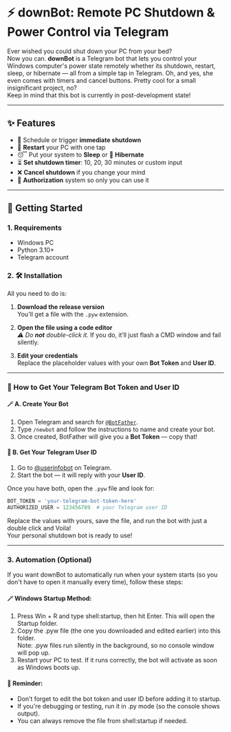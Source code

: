 # ⚡ downBot: Remote PC Shutdown & Power Control via Telegram

Ever wished you could shut down your PC from your bed?  
Now you can. **downBot** is a Telegram bot that lets you control your Windows computer's power state remotely whether its shutdown, restart, sleep, or hibernate — all from a simple tap in Telegram. Oh, and yes, she even comes with timers and cancel buttons. Pretty cool for a small insignificant project, no?  
Keep in mind that this bot is currently in post-development state!

---

## ✨ Features

- 🛑 Schedule or trigger **immediate shutdown**
- 🔁 **Restart** your PC with one tap
- 😴 Put your system to **Sleep** or 🌙 **Hibernate**
- ⏳ **Set shutdown timer**: 10, 20, 30 minutes or custom input
- ❌ **Cancel shutdown** if you change your mind
- 🔐 **Authorization** system so only you can use it

---

## 🚀 Getting Started

### 1. Requirements
- Windows PC
- Python 3.10+
- Telegram account

### 2. 🛠 Installation

All you need to do is:

1. **Download the release version**  
   You'll get a file with the `.pyw` extension.

2. **Open the file using a code editor**  
   _⚠️ Do **not** double-click it._ If you do, it’ll just flash a CMD window and fail silently.

3. **Edit your credentials**  
   Replace the placeholder values with your own **Bot Token** and **User ID**.

---

### 🔧 How to Get Your Telegram Bot Token and User ID

#### 🪄 A. Create Your Bot
1. Open Telegram and search for [`@BotFather`](https://t.me/BotFather).
2. Type `/newbot` and follow the instructions to name and create your bot.
3. Once created, BotFather will give you a **Bot Token** — copy that!

#### 👤 B. Get Your Telegram User ID
1. Go to [@userinfobot](https://t.me/userinfobot) on Telegram.
2. Start the bot — it will reply with your **User ID**.

Once you have both, open the `.pyw` file and look for:

```python
BOT_TOKEN = 'your-telegram-bot-token-here'
AUTHORIZED_USER = 123456789  # your Telegram user ID
```

Replace the values with yours, save the file, and run the bot with just a double click and Voila!  
Your personal shutdown bot is ready to use!

---

### 3. Automation (Optional)
If you want downBot to automatically run when your system starts (so you don't have to open it manually every time), follow these steps:

#### 🪄 Windows Startup Method:
1. Press Win + R and type shell:startup, then hit Enter.  This will open the Startup folder.
2. Copy the .pyw file (the one you downloaded and edited earlier) into this folder.  
Note: .pyw files run silently in the background, so no console window will pop up.
3. Restart your PC to test. If it runs correctly, the bot will activate as soon as Windows boots up.

#### 🧼 Reminder:
- Don’t forget to edit the bot token and user ID before adding it to startup.
- If you're debugging or testing, run it in .py mode (so the console shows output).
- You can always remove the file from shell:startup if needed.

